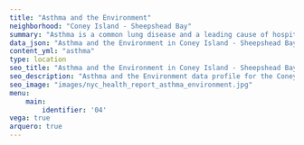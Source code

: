 ```yaml
---
title: "Asthma and the Environment"
neighborhood: "Coney Island - Sheepshead Bay"
summary: "Asthma is a common lung disease and a leading cause of hospitalizations for children under 15 years old. This report provides a summary of asthma indicators by neighborhood. It also describes housing and neighborhood characteristics that can make asthma worse."
data_json: "Asthma and the Environment in Coney Island - Sheepshead Bay"
content_yml: "asthma"
type: location
seo_title: "Asthma and the Environment in Coney Island - Sheepshead Bay"
seo_description: "Asthma and the Environment data profile for the Coney Island - Sheepshead Bay neighborhood of NYC."
seo_image: "images/nyc_health_report_asthma_environment.jpg"
menu:
    main:
        identifier: '04'
vega: true
arquero: true
---
```

